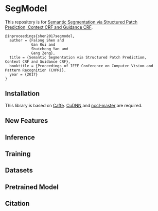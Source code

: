 SegModel
=====


This repository is for [Semantic Segmentation via Structured Patch Prediction, Context CRF and Guidance CRF](http://openaccess.thecvf.com/content_cvpr_2017/papers/Shen_Semantic_Segmentation_via_CVPR_2017_paper.pdf).

    @inproceedings{shen2017segmodel,
      author = {Falong Shen and
                Gan Rui and
                Shuicheng Yan and
                Gang Zeng},
      title = {Semantic Segmentation via Structured Patch Prediction, Context CRF and Guidance CRF},
      booktitle = {Proceedings of IEEE Conference on Computer Vision and Pattern Recognition (CVPR)},
      year = {2017}
    }

Installation
----
This library is based on [Caffe](https://github.com/BVLC/caffe). [CuDNN](https://developer.nvidia.com/cudnn) and [nccl-master](https://github.com/NVIDIA/nccl) are required.


New Features
----


Inference
----

Training
----

Datasets
----


Pretrained Model
----

Citation
----



